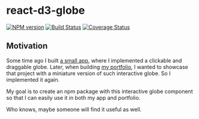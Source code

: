 # react-d3-globe

[![NPM version](https://img.shields.io/npm/v/react-d3-globe.svg)](https://www.npmjs.com/package/react-d3-globe)
[![Build Status](https://www.travis-ci.com/sitek94/react-d3-globe.svg?branch=main)](https://www.travis-ci.com/sitek94/react-d3-globe)
[![Coverage Status](https://coveralls.io/repos/github/sitek94/react-d3-globe/badge.svg?branch=main)](https://coveralls.io/github/sitek94/react-d3-globe?branch=main)

## Motivation

Some time ago I built [a small app](https://sitek94.github.io/pocket-globe-app/), where I implemented a clickable and draggable globe. Later,
when building [my portfolio](https://macieksitkowski.com/), I wanted to showcase that project with a miniature version of such interactive globe. So I implemented it again.

My goal is to create an npm package with this interactive globe component so that I can easily use it in both my app and portfolio. 

Who knows, maybe someone will find it useful as well.